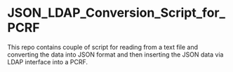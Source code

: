 # JSON_LDAP_Conversion_Script_for_PCRF
This repo contains couple of script for reading from a text file and converting the data into JSON format and then inserting the JSON data via LDAP interface into a PCRF.
